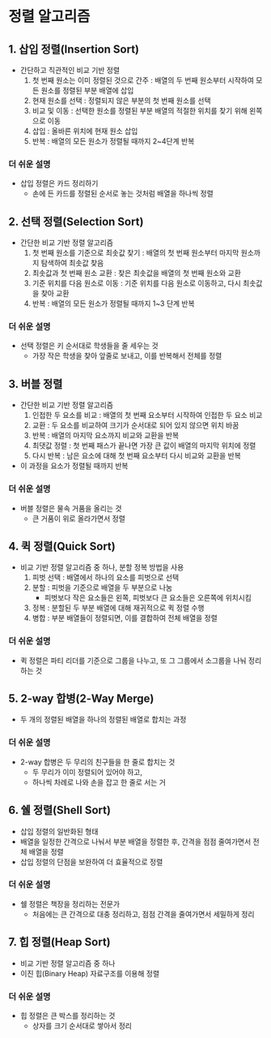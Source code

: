 # 정렬 알고리즘

## 1. 삽입 정렬(Insertion Sort)

- 간단하고 직관적인 비교 기반 정렬
    1. 첫 번째 원소는 이미 정렬된 것으로 간주 : 배열의 두 번째 원소부터 시작하여 모든 원소를 정렬된 부분 배열에 삽입
    2. 현재 원소를 선택 : 정렬되지 않은 부분의 첫 번째 원소를 선택
    3. 비교 및 이동 : 선택한 원소를 정렬된 부분 배열의 적절한 위치를 찾기 위해 왼쪽으로 이동
    4. 삽입 : 올바른 위치에 현재 원소 삽입
    5. 반복 : 배열의 모든 원소가 정렬될 때까지 2~4단계 반복

### 더 쉬운 설명

- 삽입 정렬은 카드 정리하기
    - 손에 든 카드를 정렬된 순서로 놓는 것처럼 배열을 하나씩 정렬

## 2. 선택 정렬(Selection Sort)

- 간단한 비교 기반 정렬 알고리즘
    1. 첫 번째 원소를 기준으로 최솟값 찾기 : 배열의 첫 번째 원소부터 마지막 원소까지 탐색하여 최솟값 찾음
    2. 최솟값과 첫 번째 원소 교환 : 찾은 최솟값을 배열의 첫 번째 원소와 교환
    3. 기준 위치를 다음 원소로 이동 : 기준 위치를 다음 원소로 이동하고, 다시 최솟값을 찾아 교환
    4. 반복 : 배열의 모든 원소가 정렬될 때까지 1~3 단계 반복

### 더 쉬운 설명

- 선택 정렬은 키 순서대로 학생들을 줄 세우는 것
    - 가장 작은 학생을 찾아 앞줄로 보내고, 이를 반복해서 전체를 정렬

## 3. 버블 정렬

- 간단한 비교 기반 정렬 알고리즘
    1. 인접한 두 요소를 비교 : 배열의 첫 번째 요소부터 시작하여 인접한 두 요소 비교
    2. 교환 : 두 요소를 비교하여 크기가 순서대로 되어 있지 않으면 위치 바꿈
    3. 반복 : 배열의 마지막 요소까지 비교와 교환을 반복
    4. 최댓값 정렬 : 첫 번째 패스가 끝나면 가장 큰 값이 배열의 마지막 위치에 정렬
    5. 다시 반복 : 남은 요소에 대해 첫 번째 요소부터 다시 비교와 교환을 반복
- 이 과정을 요소가 정렬될 때까지 반복

### 더 쉬운 설명

- 버블 정렬은 물속 거품을 올리는 것
    - 큰 거품이 위로 올라가면서 정렬

## 4. 퀵 정렬(Quick Sort)

- 비교 기반 정렬 알고리즘 중 하나, 분할 정복 방법을 사용
    1. 피벗 선택 : 배열에서 하나의 요소를 피벗으로 선택
    2. 분할 : 피벗을 기준으로 배열을 두 부분으로 나눔
        - 피벗보다 작은 요소들은 왼쪽, 피벗보다 큰 요소들은 오른쪽에 위치시킴
    3. 정복 : 분할된 두 부분 배열에 대해 재귀적으로 퀵 정렬 수행
    4. 병합 : 부분 배열들이 정렬되면, 이를 결합하여 전체 배열을 정렬

### 더 쉬운 설명

- 퀵 정렬은 파티 리더를 기준으로 그룹을 나누고, 또 그 그룹에서 소그룹을 나눠 정리하는 것

## 5. 2-way 합병(2-Way Merge)

- 두 개의 정렬된 배열을 하나의 정렬된 배열로 합치는 과정

### 더 쉬운 설명

- 2-way 합병은 두 무리의 친구들을 한 줄로 합치는 것
    - 두 무리가 이미 정렬되어 있어야 하고,
    - 하나씩 차례로 나와 손을 잡고 한 줄로 서는 거

## 6. 쉘 정렬(Shell Sort)

- 삽입 정렬의 일반화된 형태
- 배열을 일정한 간격으로 나눠서 부분 배열을 정렬한 후, 간격을 점점 줄여가면서 전체 배열을 정렬
- 삽입 정렬의 단점을 보완하여 더 효율적으로 정렬

### 더 쉬운 설명

- 쉘 정렬은 책장을 정리하는 전문가
    - 처음에는 큰 간격으로 대충 정리하고, 점점 간격을 줄여가면서 세밀하게 정리

## 7. 힙 정렬(Heap Sort)

- 비교 기반 정렬 알고리즘 중 하나
- 이진 힙(Binary Heap) 자료구조를 이용해 정렬

### 더 쉬운 설명

- 힙 정렬은 큰 박스를 정리하는 것
    - 상자를 크기 순서대로 쌓아서 정리